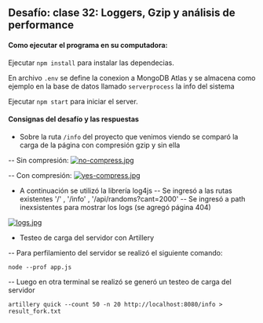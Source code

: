 ## Desafío: clase 32: Loggers, Gzip y análisis de performance
#### Como ejecutar el programa en su computadora:

Ejecutar `npm install` para instalar las dependecias.

En archivo `.env` se define la conexion a MongoDB Atlas y se almacena como ejemplo
en la base de datos llamado `serverprocess` la info del sistema

Ejecutar `npm start` para iniciar el server.

#### Consignas del desafío y las respuestas

* Sobre la ruta `/info` del proyecto que venimos viendo se comparó la carga de la página con compresión gzip y sin ella

-- Sin compresión:
[![no-compress.jpg](https://i.postimg.cc/FzVxmD6C/no-compress.jpg)](https://postimg.cc/gLrhHqm3)

-- Con compresión:
[![yes-compress.jpg](https://i.postimg.cc/ydXRSWTk/yes-compress.jpg)](https://postimg.cc/XGqqRjmb)


* A continuación se utilizó la librería log4js
-- Se ingresó a las rutas existentes '/' , '/info' , '/api/randoms?cant=2000'
-- Se ingresó a path inexsistentes para mostrar los logs (se agregó página 404)

[![logs.jpg](https://i.postimg.cc/4x3NBxRH/logs.jpg)](https://postimg.cc/SJwhKqsm)


* Testeo de carga del servidor con Artillery

-- Para perfilamiento del servidor se realizó el siguiente comando:
```
node --prof app.js
```
-- Luego en otra terminal se realizó se generó un testeo de carga del servidor
```
artillery quick --count 50 -n 20 http://localhost:8080/info > result_fork.txt
```


